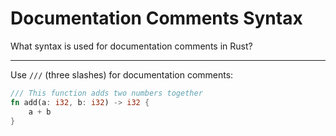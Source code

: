 # Documentation Comments Syntax

What syntax is used for documentation comments in Rust?

---

Use `///` (three slashes) for documentation comments:
```rust
/// This function adds two numbers together
fn add(a: i32, b: i32) -> i32 {
    a + b
}
```